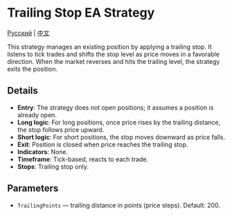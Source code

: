 # Trailing Stop EA Strategy
[Русский](README_ru.md) | [中文](README_cn.md)

This strategy manages an existing position by applying a trailing stop. It listens to tick trades and shifts the stop level as price moves in a favorable direction. When the market reverses and hits the trailing level, the strategy exits the position.

## Details

- **Entry**: The strategy does not open positions; it assumes a position is already open.
- **Long logic**: For long positions, once price rises by the trailing distance, the stop follows price upward.
- **Short logic**: For short positions, the stop moves downward as price falls.
- **Exit**: Position is closed when price reaches the trailing stop.
- **Indicators**: None.
- **Timeframe**: Tick-based, reacts to each trade.
- **Stops**: Trailing stop only.

## Parameters

- `TrailingPoints` — trailing distance in points (price steps). Default: 200.
